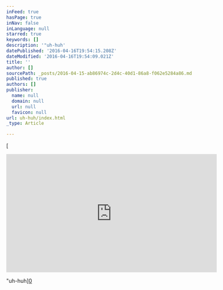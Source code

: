 ```yaml
---
inFeed: true
hasPage: true
inNav: false
inLanguage: null
starred: true
keywords: []
description: '"uh-huh'
datePublished: '2016-04-16T19:54:15.208Z'
dateModified: '2016-04-16T19:54:09.021Z'
title: ''
author: []
sourcePath: _posts/2016-04-15-ab86974c-2d4c-40d1-86a8-f062e5284a86.md
published: true
authors: []
publisher:
  name: null
  domain: null
  url: null
  favicon: null
url: uh-huh/index.html
_type: Article

---
```

[

<iframe width="560" height="315" src="https://www.youtube.com/embed/GK8S9r8uVVI" frameborder="0" allowfullscreen="allowfullscreen" style=""></iframe>

"uh-huh][0]

[0]: href